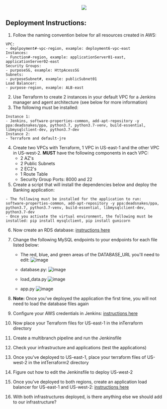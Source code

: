 <p align="center">
<img src="https://github.com/kura-labs-org/kuralabs_deployment_1/blob/main/Kuralogo.png">
</p>

## Deployment Instructions:
1. Follow the naming convention below for all resources created in AWS:
```
VPC:
- deplpoyment#-vpc-region, example: deployment6-vpc-east
Instances:
- Function#-region, example: applicationServer01-east, applicationServer02-east
Security Groups:
- purposeSG, example: HttpAcessSG
Subnets:
- purposeSubnet#, example: publicSubnet01
Load Balancer:
- purpose-region, example: ALB-east
```
2.  Use Terraform to create 2 instances in your default VPC for a Jenkins manager and agent architecture (see below for more information)
3. The following must be installed:
```
Instance 1:
- Jenkins, software-properties-common, add-apt-repository -y ppa:deadsnakes/ppa, python3.7, python3.7-venv, build-essential, libmysqlclient-dev, python3.7-dev
Instance 2:
- Terraform and default-jre
```
4. Create two VPCs with Terraform, 1 VPC in US-east-1 and the other VPC in US-west-2. **MUST** have the following components in each VPC:
    - 2 AZ's
    - 2 Public Subnets
    - 2 EC2's
    - 1 Route Table
    - Security Group Ports: 8000 and 22     
5. Create a script that will install the dependencies below and deploy the Banking application:
```
- The following must be installed for the application to run: software-properties-common, add-apt-repository -y ppa:deadsnakes/ppa, python3.7, python3.7-venv, build-essential, libmysqlclient-dev, python3.7-dev
- Once you activate the virtual environment, the following must be installed: pip install mysqlclient, pip install gunicorn
```
6. Now create an RDS database: [instructions here](https://scribehow.com/shared/How_to_Create_an_AWS_RDS_Database__zqPZ-jdRTHqiOGdhjMI8Zw)
7. Change the following MySQL endpoints to your endpoints for each file listed below:
   - The red, blue, and green areas of the DATABASE_URL you'll need to edit:
       ![image](https://github.com/kura-labs-org/c4_deployment-6/blob/main/format.png)
   - database.py:
     ![image](https://github.com/kura-labs-org/c4_deployment-6/blob/main/database.png)
     
   - load_data.py
     ![image](https://github.com/kura-labs-org/c4_deployment-6/blob/main/load.png)
     
   - app.py
     ![image](https://github.com/kura-labs-org/c4_deployment-6/blob/main/app.png)
     
8. **Note:** Once you've deployed the application the first time, you will not need to load the database files again
9. Configure your AWS credentials in Jenkins: [instructions here](https://scribehow.com/shared/How_to_Securely_Configure_AWS_Access_Keys_in_Jenkins__MNeQvA0RSOWj4Ig3pdzIPw)
10. Now place your Terraform files for US-east-1 in the inTerraform directory
11. Create a multibranch pipeline and run the Jenkinsfile 
12. Check your infrastructure and applications (test the applications)
13. Once you've deployed to US-east-1, place your terraform files of US-west-2 in the intTerraform2 directory
14. Figure out how to edit the Jenkinsfile to deploy US-west-2
15. Once you've deployed to both regions, create an application load balancer for US-east-1 and US-west-2: [instructions here](https://scribehow.com/shared/Creating_Load_Balancer_with_Target_Groups_for_EC2_Instances__WjPUNqE4SLCpkcYRouPjjA)
16. With both infrastructures deployed, is there anything else we should add to our infrastructure?  

